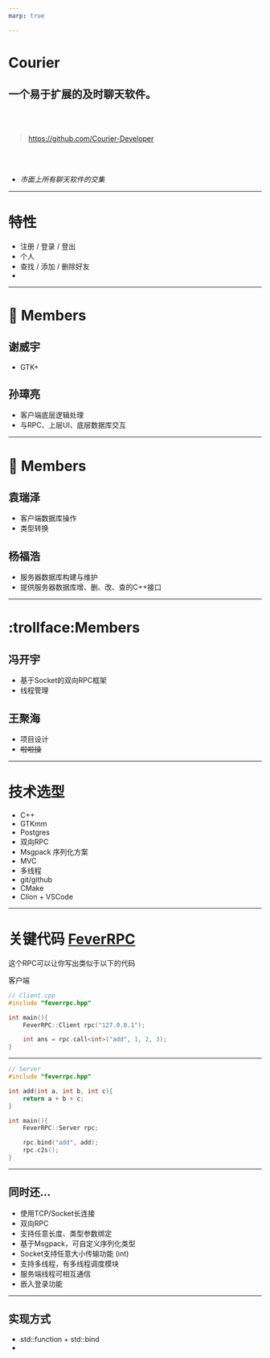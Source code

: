```yaml
---
marp: true

---
```


# Courier
## 一个易于扩展的及时聊天软件。

<br />
<br />

> https://github.com/Courier-Developer


<br />
<br />

- *市面上所有聊天软件的交集*

<!--
page_number: true
footer: 第13组   ==   [谢威宇, 孙彰亮, 袁瑞泽, 杨福浩, 冯开宇, 王聚海]
-->

---

# 特性

- 注册 / 登录 / 登出
- 个人 
- 查找 / 添加 / 删除好友
- 

---

# :cake: Members
## 谢威宇

- GTK+

## 孙璋亮

- 客户端底层逻辑处理
- 与RPC、上层UI、底层数据库交互

---

# :cake: Members


## 袁瑞泽

- 客户端数据库操作
- 类型转换

## 杨福浩

- 服务器数据库构建与维护
- 提供服务器数据库增、删、改、查的C++接口

---

# :trollface:Members

## 冯开宇

- 基于Socket的双向RPC框架
- 线程管理

## 王聚海

- 项目设计
- ~~啦啦操~~

---

# 技术选型

- C++
- GTKmm
- Postgres
- 双向RPC
- Msgpack 序列化方案
- MVC
- 多线程
- git/github
- CMake
- Clion + VSCode

---

# 关键代码 [FeverRPC](https://github.com/Courier-Developer/feverrpc)

这个RPC可以让你写出类似于以下的代码

客户端
```C++
// Client.cpp
#include "feverrpc.hpp"

int main(){
    FeverRPC::Client rpc("127.0.0.1");

    int ans = rpc.call<int>("add", 1, 2, 3);
}
```

---

```C++
// Server
#include "feverrpc.hpp"

int add(int a, int b, int c){
    return a + b + c;
}

int main(){
    FeverRPC::Server rpc;

    rpc.bind("add", add);
    rpc.c2s(); 
}
```

---

## 同时还...

- 使用TCP/Socket长连接
- 双向RPC
- 支持任意长度、类型参数绑定
- 基于Msgpack，可自定义序列化类型
- Socket支持任意大小传输功能 (int)
- 支持多线程，有多线程调度模块
- 服务端线程可相互通信
- 嵌入登录功能

---

## 实现方式

- std::function + std::bind
- 